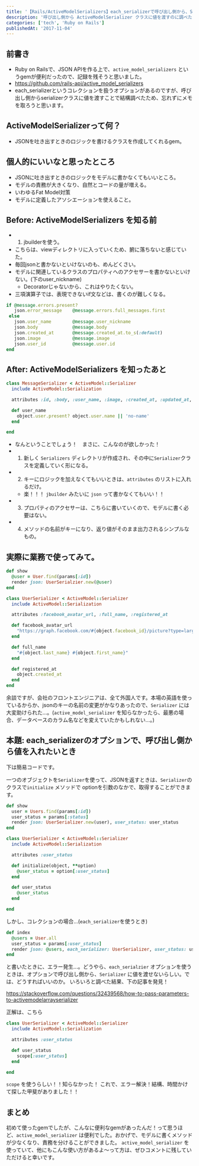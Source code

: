 ```yaml
---
title: '【Rails/ActiveModelSerializers】each_serializerで呼び出し側から、Serializerクラスに値を渡したいとき'
description: '呼び出し側から ActiveModelSerializer クラスに値を渡すのに調べたことをまとめて議事録。'
categories: ['tech', 'Ruby on Rails']
publishedAt: '2017-11-04'
---
```


## 前書き
 - Ruby on Railsで、JSON APIを作る上で、`active_model_serializers` というgemが便利だったので、記録を残そうと思いました。
 - https://github.com/rails-api/active_model_serializers
 - each_serializerというコレクションを扱うオプションがあるのですが、呼び出し側からserializerクラスに値を渡すことで結構調べたため、忘れずにメモを取ろうと思います。

## ActiveModelSerializerって何？
 - JSONを吐き出すときのロジックを書けるクラスを作成してくれるgem。

## 個人的にいいなと思ったところ
 - JSONに吐き出すときのロジックをモデルに書かなくてもいいところ。
  - モデルの責務が大きくなり、自然とコードの量が増える。
  - いわゆるFat Model対策
 - モデルに定義したアソシエーションを使えること。

## Before: ActiveModelSerializers を知る前

 - 1. jbuilderを使う。
  - こちらは、viewディレクトリに入っていくため、腑に落ちないと感じていた。
  - 毎回jsonと書かないといけないのも、めんどくさい。
  - モデルに関連しているクラスのプロパティへのアクセサーを書かないといけない。(下のuser_nickname)
     - Decoratorじゃないから、これはやりたくない。
  - 三項演算子では、表現できないif文などは、書くのが難しくなる。

```ruby [messages/create.json.rb]
if @message.errors.present?
   json.error_message    @message.errors.full_messages.first
 else
   json.user_name        @message.user_nickname
   json.body             @message.body
   json.created_at       @message.created_at.to_s(:default)
   json.image            @message.image
   json.user_id          @message.user.id
end
```

## After: ActiveModelSerializers を知ったあと

```ruby [messages_serializer.rb]
class MessageSerializer < ActiveModel::Serializer
  include ActiveModel::Serialization

  attributes :id, :body, :user_name, :image, :created_at, :updated_at,

  def user_name
    object.user.present? object.user.name || 'no-name'
  end

end
```

- なんということでしょう！　まさに、こんなのが欲しかった！
 - 1. 新しく `Serializers` ディレクトリが作成され、その中に`Serializer`クラスを定義していく形になる。
 - 2. キーにロジックを加えなくてもいいときは、`attributes` のリストに入れるだけ。
     - 楽！！！ `jbuilder` みたいに `json` って書かなくてもいい！！
 - 3. プロパティのアクセサーは、こちらに書いていくので、モデルに書く必要はない。
 - 4. メソッドの名前がキーになり、返り値がそのまま出力されるシンプルなもの。

## 実際に業務で使ってみて。

```ruby [users_controller.rb]
def show
  @user = User.find(params[:id])
  render json: UserSerialzier.new(@user)
end
```

```ruby [user_serializer.rb]
class UserSerializer < ActiveModel::Serializer
  include ActiveModel::Serialization

  attributes :facebook_avatar_url, :full_name, :registered_at

  def facebook_avatar_url
    "https://graph.facebook.com/#{object.facebook_id}/picture?type=large"
  end

  def full_name
    "#{object.last_name} #{object.first_name}"
  end

  def registered_at
    object.created_at
  end
end
```

余談ですが、会社のフロントエンジニアは、全て外国人です。本場の英語を使っているからか、jsonのキーの名前の変更がかなりあったので、`Serializer` には大変助けられた...。(`active_model_serializer` を知らなかったら、最悪の場合、データベースのカラム名などを変えていたかもしれない...。)


## 本題: each_serializerのオプションで、呼び出し側から値を入れたいとき
下は簡易コードです。

一つのオブジェクトを`Serializer`を使って、JSONを返すときは、`Serializer`のクラスで`initialize` メソッドで optionを引数のなかで、取得することができます。

```ruby [users_controller.rb]
def show
  user = Users.find(params[:id])
  user_status = params[:status]
  render json: UserSerializer.new(user), user_status: user_status
end
```

```ruby [user_serializer.rb]
class UserSerializer < ActiveModel::Serializer
  include ActiveModel::Serialization

  attributes :user_status

  def initialize(object, **option)
    @user_status = option[:user_status]
  end

  def user_status
    @user_status
  end

end
```

しかし、コレクションの場合...(`each_serializer`を使うとき)

```ruby [users_controller.rb]
def index
  @users = User.all
  user_status = params[:user_status]
  render json: @users, each_serializer: UserSerializer, user_status: user_status
end
```

と書いたときに、エラー発生...。どうやら、`each_serialzier` オプションを使うときは、オプションで呼び出し側から、`Serializer` に値を渡せないらしい。では、どうすればいいのか。
いろいろと調べた結果、下の記事を発見！

https://stackoverflow.com/questions/32439568/how-to-pass-parameters-to-activemodelarrayserializer

正解は、こちら

```ruby [user_serializer.rb]
class UserSerializer < ActiveModel::Serializer
  include ActiveModel::Serialization

  attributes :user_status

  def user_status
    scope[:user_status]
  end

end
```

`scope` を使うらしい！！知らなかった！
これで、エラー解決！結構、時間かけて探した甲斐がありました！！

## まとめ
初めて使ったgemでしたが、こんなに便利なgemがあったんだ！って思うほど、`active_model_serializer` は便利でした。おかげで、モデルに書くメソッドが少なくなり、責務を分けることができました。 `active_model_serializer` を使っていて、他にもこんな使い方があるよ〜って方は、ぜひコメントに残していただけると幸いです。

